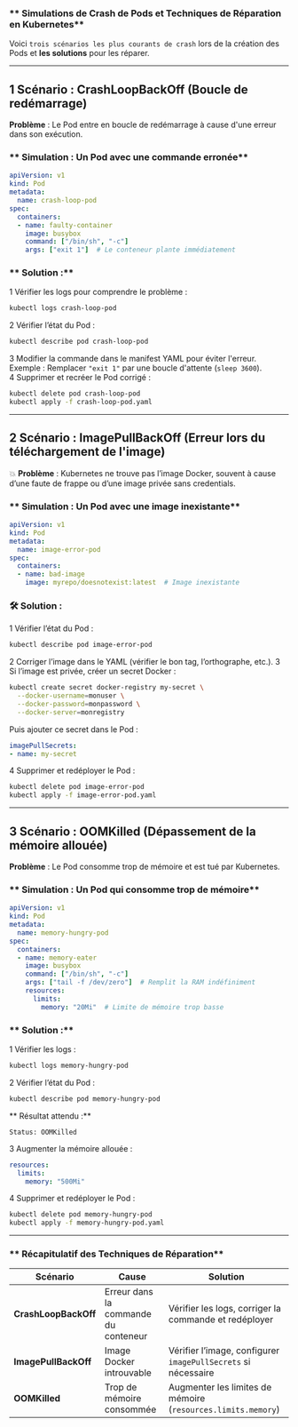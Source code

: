 ### ** Simulations de Crash de Pods et Techniques de Réparation en Kubernetes**  

Voici `trois scénarios les plus courants de crash`  lors de la création des Pods et **les solutions** pour les réparer.

---

## **1️ Scénario : CrashLoopBackOff (Boucle de redémarrage)**
 **Problème** : Le Pod entre en boucle de redémarrage à cause d'une erreur dans son exécution.  

### ** Simulation : Un Pod avec une commande erronée**
```yaml
apiVersion: v1
kind: Pod
metadata:
  name: crash-loop-pod
spec:
  containers:
  - name: faulty-container
    image: busybox
    command: ["/bin/sh", "-c"]
    args: ["exit 1"]  # Le conteneur plante immédiatement
```

### ** Solution :**
1️ Vérifier les logs pour comprendre le problème :  
   ```bash
   kubectl logs crash-loop-pod
   ```
2️ Vérifier l’état du Pod :
   ```bash
   kubectl describe pod crash-loop-pod
   ```
3️ Modifier la commande dans le manifest YAML pour éviter l'erreur.  
   Exemple : Remplacer `"exit 1"` par une boucle d'attente (`sleep 3600`).  
4️ Supprimer et recréer le Pod corrigé :
   ```bash
   kubectl delete pod crash-loop-pod
   kubectl apply -f crash-loop-pod.yaml
   ```

---

## **2️ Scénario : ImagePullBackOff (Erreur lors du téléchargement de l'image)**
💥 **Problème** : Kubernetes ne trouve pas l’image Docker, souvent à cause d’une faute de frappe ou d’une image privée sans credentials.

### ** Simulation : Un Pod avec une image inexistante**
```yaml
apiVersion: v1
kind: Pod
metadata:
  name: image-error-pod
spec:
  containers:
  - name: bad-image
    image: myrepo/doesnotexist:latest  # Image inexistante
```

### **🛠️ Solution :**
1️ Vérifier l’état du Pod :
   ```bash
   kubectl describe pod image-error-pod
   ```
2️ Corriger l’image dans le YAML (vérifier le bon tag, l’orthographe, etc.).
3️ Si l’image est privée, créer un secret Docker :
   ```bash
   kubectl create secret docker-registry my-secret \
     --docker-username=monuser \
     --docker-password=monpassword \
     --docker-server=monregistry
   ```
   Puis ajouter ce secret dans le Pod :
   ```yaml
   imagePullSecrets:
   - name: my-secret
   ```
4️ Supprimer et redéployer le Pod :
   ```bash
   kubectl delete pod image-error-pod
   kubectl apply -f image-error-pod.yaml
   ```

---

## **3️ Scénario : OOMKilled (Dépassement de la mémoire allouée)**
 **Problème** : Le Pod consomme trop de mémoire et est tué par Kubernetes.

### ** Simulation : Un Pod qui consomme trop de mémoire**
```yaml
apiVersion: v1
kind: Pod
metadata:
  name: memory-hungry-pod
spec:
  containers:
  - name: memory-eater
    image: busybox
    command: ["/bin/sh", "-c"]
    args: ["tail -f /dev/zero"]  # Remplit la RAM indéfiniment
    resources:
      limits:
        memory: "20Mi"  # Limite de mémoire trop basse
```

### ** Solution :**
1️ Vérifier les logs :
   ```bash
   kubectl logs memory-hungry-pod
   ```
2️ Vérifier l’état du Pod :
   ```bash
   kubectl describe pod memory-hungry-pod
   ```
   ** Résultat attendu :**
   ```
   Status: OOMKilled
   ```
3️ Augmenter la mémoire allouée :
   ```yaml
   resources:
     limits:
       memory: "500Mi"
   ```
4️ Supprimer et redéployer le Pod :
   ```bash
   kubectl delete pod memory-hungry-pod
   kubectl apply -f memory-hungry-pod.yaml
   ```

---

### ** Récapitulatif des Techniques de Réparation**
| Scénario | Cause | Solution |
|----------|-------|----------|
| **CrashLoopBackOff** | Erreur dans la commande du conteneur | Vérifier les logs, corriger la commande et redéployer |
| **ImagePullBackOff** | Image Docker introuvable | Vérifier l’image, configurer `imagePullSecrets` si nécessaire |
| **OOMKilled** | Trop de mémoire consommée | Augmenter les limites de mémoire (`resources.limits.memory`) |

